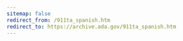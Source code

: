 ```yaml
---
sitemap: false 
redirect_from: /911ta_spanish.htm 
redirect_to: https://archive.ada.gov/911ta_spanish.htm 
---
```

